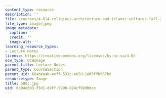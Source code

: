 ```yaml
---
content_type: resource
description: ''
file: /courses/4-614-religious-architecture-and-islamic-cultures-fall-2002/6e04e6b3f5d1e9ff5990024cf99dbbce_5083.jpg
file_type: image/jpeg
image_metadata:
  caption: ''
  credit: ''
  image-alt: ''
learning_resource_types:
- Lecture Notes
license: https://creativecommons.org/licenses/by-nc-sa/4.0/
ocw_type: OCWImage
parent_title: Lecture Notes
parent_type: CourseSection
parent_uid: 68abeaab-4eff-532c-e858-18d3ffb567bd
resourcetype: Image
title: 5083.jpg
uid: 6e04e6b3-f5d1-e9ff-5990-024cf99dbbce
---
```

